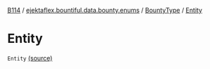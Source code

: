 [B114](../../index.md) / [ejektaflex.bountiful.data.bounty.enums](../index.md) / [BountyType](index.md) / [Entity](./-entity.md)

# Entity

`Entity` [(source)](https://github.com/ejektaflex/Bountiful/tree/develop/src/main/kotlin/ejektaflex/bountiful/data/bounty/enums/BountyType.kt#L9)